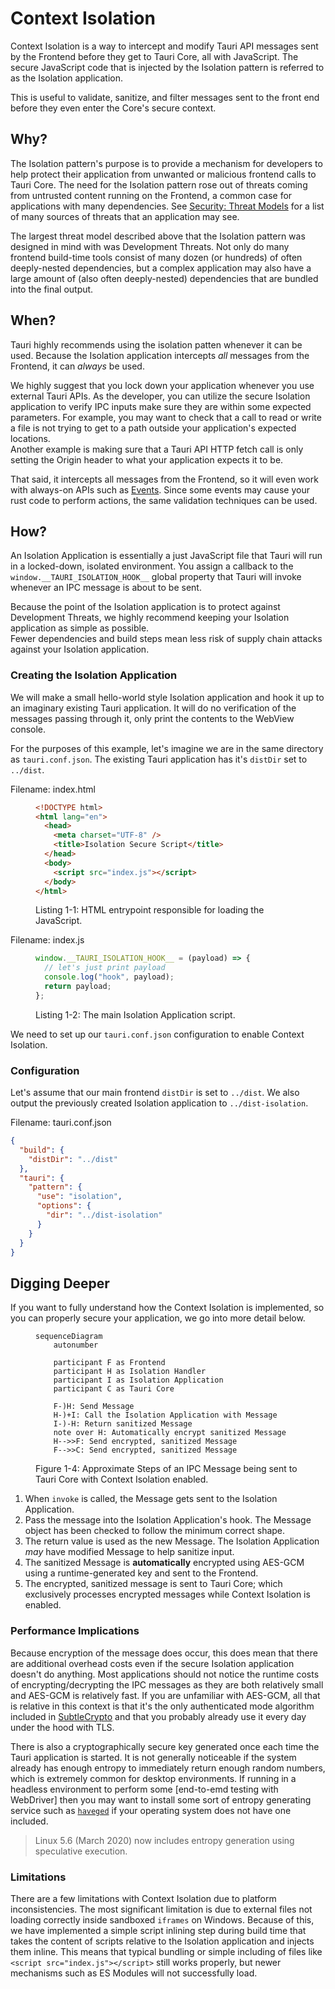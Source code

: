 # Context Isolation

Context Isolation is a way to intercept and modify Tauri API messages
sent by the Frontend before they get to Tauri Core, all with
JavaScript. The secure JavaScript code that is injected by the
Isolation pattern is referred to as the Isolation application.

This is useful to validate, sanitize, and filter messages sent to the
front end before they even enter the Core's secure context.

## Why?​

The Isolation pattern's purpose is to provide a mechanism for
developers to help protect their application from unwanted or
malicious frontend calls to Tauri Core. The need for the Isolation
pattern rose out of threats coming from untrusted content running on
the Frontend, a common case for applications with many dependencies.
See [Security: Threat Models] for a list of many sources of threats
that an application may see.

The largest threat model described above that the Isolation pattern
was designed in mind with was Development Threats. Not only do many
frontend build-time tools consist of many dozen (or hundreds) of often
deeply-nested dependencies, but a complex application may also have a
large amount of (also often deeply-nested) dependencies that are
bundled into the final output.

## When?

Tauri highly recommends using the isolation patten whenever it can be
used. Because the Isolation application intercepts _all_ messages from
the Frontend, it can _always_ be used.

We highly suggest that you lock down your application whenever you use
external Tauri APIs. As the developer, you can utilize the secure
Isolation application to verify IPC inputs make sure they are within
some expected parameters. For example, you may want to check that a
call to read or write a file is not trying to get to a path outside
your application's expected locations. <br> Another example is making
sure that a Tauri API HTTP fetch call is only setting the Origin
header to what your application expects it to be.

That said, it intercepts all messages from the Frontend, so it will
even work with always-on APIs such as [Events]. Since some events may
cause your rust code to perform actions, the same validation
techniques can be used.

## How?

An Isolation Application is essentially a just JavaScript file that
Tauri will run in a locked-down, isolated environment. You assign a
callback to the `window.__TAURI_ISOLATION_HOOK__` global property that
Tauri will invoke whenever an IPC message is about to be sent.

Because the point of the Isolation application is to protect against
Development Threats, we highly recommend keeping your Isolation
application as simple as possible. <br> Fewer dependencies and build
steps mean less risk of supply chain attacks against your Isolation
application.

### Creating the Isolation Application

We will make a small hello-world style Isolation application and hook
it up to an imaginary existing Tauri application. It will do no
verification of the messages passing through it, only print the
contents to the WebView console.

For the purposes of this example, let's imagine we are in the same
directory as `tauri.conf.json`. The existing Tauri application has
it's `distDir` set to `../dist`.

Filename: index.html

<figure>

```html
<!DOCTYPE html>
<html lang="en">
  <head>
    <meta charset="UTF-8" />
    <title>Isolation Secure Script</title>
  </head>
  <body>
    <script src="index.js"></script>
  </body>
</html>
```

<figcaption>Listing 1-1: HTML entrypoint responsible for loading the JavaScript.</figcaption>
</figure>

Filename: index.js

<figure>

```javascript
window.__TAURI_ISOLATION_HOOK__ = (payload) => {
  // let's just print payload
  console.log("hook", payload);
  return payload;
};
```

<figcaption>Listing 1-2: The main Isolation Application script.</figcaption>
</figure>

We need to set up our `tauri.conf.json` configuration to enable
Context Isolation.

### Configuration

Let's assume that our main frontend `distDir` is set to `../dist`. We
also output the previously created Isolation application to
`../dist-isolation`.

Filename: tauri.conf.json

```json
{
  "build": {
    "distDir": "../dist"
  },
  "tauri": {
    "pattern": {
      "use": "isolation",
      "options": {
        "dir": "../dist-isolation"
      }
    }
  }
}
```

## Digging Deeper

If you want to fully understand how the Context Isolation is
implemented, so you can properly secure your application, we go into
more detail below.

<figure>

```mermaid
sequenceDiagram
    autonumber

    participant F as Frontend
    participant H as Isolation Handler
    participant I as Isolation Application
    participant C as Tauri Core

    F-)H: Send Message
    H-)+I: Call the Isolation Application with Message
    I-)-H: Return sanitized Message
    note over H: Automatically encrypt sanitized Message
    H-->>F: Send encrypted, sanitized Message
    F-->>C: Send encrypted, sanitized Message
```

<figcaption>Figure 1-4: Approximate Steps of an IPC Message​ being sent to Tauri Core with Context
Isolation enabled.</figcaption>
</figure>

1. When `invoke` is called, the Message gets sent to the Isolation
   Application.
2. Pass the message into the Isolation Application's hook. The Message
   object has been checked to follow the minimum correct shape.
3. The return value is used as the new Message. The Isolation
   Application _may_ have modified Message to help sanitize input.
4. The sanitized Message is **automatically** encrypted using AES-GCM
   using a runtime-generated key and sent to the Frontend.
5. The encrypted, sanitized message is sent to Tauri Core; which
   exclusively processes encrypted messages while Context Isolation is
   enabled.

### Performance Implications

Because encryption of the message does occur, this does mean that
there are additional overhead costs even if the secure Isolation
application doesn't do anything. Most applications should not notice
the runtime costs of encrypting/decrypting the IPC messages as they
are both relatively small and AES-GCM is relatively fast. If you are
unfamiliar with AES-GCM, all that is relative in this context is that
it's the only authenticated mode algorithm included in [SubtleCrypto]
and that you probably already use it every day under the hood with
TLS.

There is also a cryptographically secure key generated once each time
the Tauri application is started. It is not generally noticeable if
the system already has enough entropy to immediately return enough
random numbers, which is extremely common for desktop environments. If
running in a headless environment to perform some [end-to-emd testing
with WebDriver] then you may want to install some sort of entropy
generating service such as [`haveged`] if your operating system does
not have one included.

> Linux 5.6 (March 2020) now includes entropy generation using
> speculative execution. <!-- TODO: Source? -->

### Limitations

There are a few limitations with Context Isolation due to platform
inconsistencies. The most significant limitation is due to external
files not loading correctly inside sandboxed `iframes` on Windows.
Because of this, we have implemented a simple script inlining step
during build time that takes the content of scripts relative to the
Isolation application and injects them inline. This means that typical
bundling or simple including of files like
`<script src="index.js"></script>` still works properly, but newer
mechanisms such as ES Modules will not successfully load.

[security: threat models]: security#threat-models
[subtlecrypto]:
  https://developer.mozilla.org/en-US/docs/Web/API/SubtleCrypto
[`haveged`]: https://www.issihosts.com/haveged/
[events]: ../inter-process-communication.md#events
